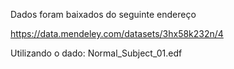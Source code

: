 Dados foram baixados do seguinte endereço

https://data.mendeley.com/datasets/3hx58k232n/4

Utilizando o dado: Normal_Subject_01.edf

